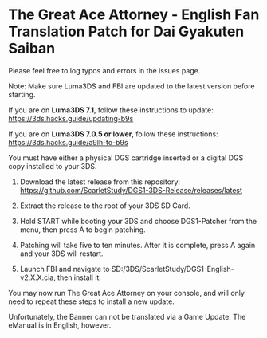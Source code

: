 The Great Ace Attorney - English Fan Translation Patch for Dai Gyakuten Saiban
============================

Please feel free to log typos and errors in the issues page.


Note: Make sure Luma3DS and FBI are updated to the latest version before starting.

If you are on **Luma3DS 7.1**, follow these instructions to update: https://3ds.hacks.guide/updating-b9s

If you are on **Luma3DS 7.0.5 or lower**, follow these instructions: https://3ds.hacks.guide/a9lh-to-b9s


You must have either a physical DGS cartridge inserted or a digital DGS copy installed to your 3DS.

1) Download the latest release from this repository: https://github.com/ScarletStudy/DGS1-3DS-Release/releases/latest

2) Extract the release to the root of your 3DS SD Card.

3) Hold START while booting your 3DS and choose DGS1-Patcher from the menu, then press A to begin patching.

4) Patching will take five to ten minutes. After it is complete, press A again and your 3DS will restart.

5) Launch FBI and navigate to SD:/3DS/ScarletStudy/DGS1-English-v2.X.X.cia, then install it.

You may now run The Great Ace Attorney on your console, and will only need to repeat these steps to install a new update.

Unfortunately, the Banner can not be translated via a Game Update. The eManual is in English, however.
